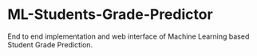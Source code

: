 # ML-Students-Grade-Predictor
End to end implementation and web interface of Machine Learning based Student Grade Prediction.
